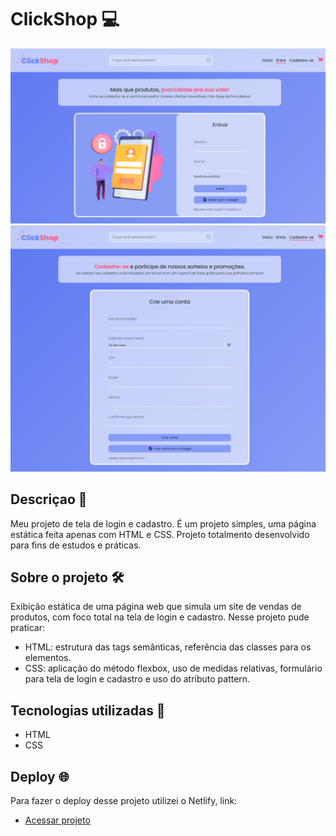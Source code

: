 # ClickShop 💻
![screenshot](assets/img/screenshot1.png)
![screenshot](assets/img/screenshot2.png)

## Descriçao 📝
Meu projeto de tela de login e cadastro. É um projeto simples, uma página estática feita apenas com HTML e CSS. Projeto totalmento desenvolvido para fins de estudos e práticas.

## Sobre o projeto 🛠️
Exibição estática de uma página web que simula um site de vendas de produtos, com foco total na tela de login e cadastro. Nesse projeto pude praticar:
- HTML: estrutura das tags semânticas, referência das classes para os elementos.
- CSS: aplicação do método flexbox, uso de medidas relativas, formulário para tela de login e cadastro e uso do atributo pattern.
## Tecnologias utilizadas 🤖
- HTML
- CSS

## Deploy 🌐
Para fazer o deploy desse projeto utilizei o Netlify, link:
- [Acessar projeto](https://projetoclickshop.netlify.app)